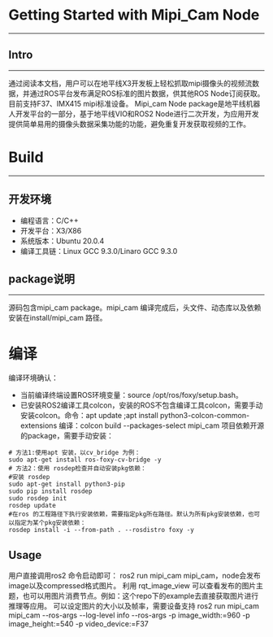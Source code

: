 # Getting Started with Mipi_Cam Node
---
## Intro
---
通过阅读本文档，用户可以在地平线X3开发板上轻松抓取mipi摄像头的视频流数据，并通过ROS平台发布满足ROS标准的图片数据，供其他ROS Node订阅获取。目前支持F37、IMX415 mipi标准设备。
Mipi_cam Node package是地平线机器人开发平台的一部分，基于地平线VIO和ROS2 Node进行二次开发，为应用开发提供简单易用的摄像头数据采集功能的功能，避免重复开发获取视频的工作。
# Build
---

## 开发环境
- 编程语言：C/C++
- 开发平台：X3/X86
- 系统版本：Ubuntu 20.0.4
- 编译工具链：Linux GCC 9.3.0/Linaro GCC 9.3.0
## package说明
---
源码包含mipi_cam package。mipi_cam 编译完成后，头文件、动态库以及依赖安装在install/mipi_cam 路径。
# 编译
编译环境确认：
- 当前编译终端设置ROS环境变量：source /opt/ros/foxy/setup.bash。
- 已安装ROS2编译工具colcon，安装的ROS不包含编译工具colcon，需要手动安装colcon。命令：apt update ;apt install python3-colcon-common-extensions
编译：colcon build --packages-select mipi_cam
项目依赖开源的package，需要手动安装：

```
# 方法1:使用apt 安装，以cv_bridge 为例：
sudo apt-get install ros-foxy-cv-bridge -y
# 方法2：使用 rosdep检查并自动安装pkg依赖：
#安装 rosdep
sudo apt-get install python3-pip
sudo pip install rosdep
sudo rosdep init
rosdep update
#在ros 的工程路径下执行安装依赖，需要指定pkg所在路径。默认为所有pkg安装依赖，也可以指定为某个pkg安装依赖：
rosdep install -i --from-path . --rosdistro foxy -y
```
## Usage
用户直接调用ros2 命令启动即可：
ros2 run mipi_cam mipi_cam，node会发布image以及compressed格式图片。
利用 rqt_image_view 可以查看发布的图片主题，也可以用图片消费节点。例如：这个repo下的example去直接获取图片进行推理等应用。
可以设定图片的大小以及帧率，需要设备支持
ros2 run mipi_cam mipi_cam --ros-args --log-level info --ros-args -p image_width:=960 -p image_height:=540 -p video_device:=F37
